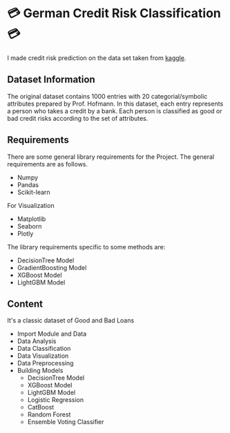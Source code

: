 # 💳 German Credit Risk Classification 💳
I made credit risk prediction on the data set taken from [kaggle](https://www.kaggle.com/datasets/uciml/german-credit).

## Dataset Information

The original dataset contains 1000 entries with 20 categorial/symbolic attributes prepared by Prof. Hofmann. In this dataset, each entry represents a person who takes a credit by a bank. Each person is classified as good or bad credit risks according to the set of attributes.

## Requirements

There are some general library requirements for the Project. The general requirements are as follows.
 *	Numpy
 *	Pandas
 *	Scikit-learn
 
For Visualization
 *	Matplotlib
 *	Seaborn
 *	Plotly

The library requirements specific to some methods are:
 *  DecisionTree Model
 *	GradientBoosting Model
 *	XGBoost Model
 *	LightGBM Model

## Content

It's a classic dataset of Good and Bad Loans

* Import Module and Data
* Data Analysis
* Data Classification
* Data Visualization
* Data Preprocessing
* Building Models
    - DecisionTree Model
    - XGBoost Model
    - LightGBM Model
    - Logistic Regression
    - CatBoost
    - Random Forest
    - Ensemble Voting Classifier